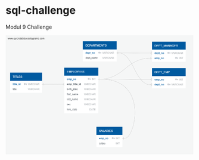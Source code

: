 # sql-challenge
Modul 9 Challenge


![alt text](https://github.com/TaiShan16/sql-challenge/blob/main/EmployeeSQL/QuickDBD-export%20(1).png)
